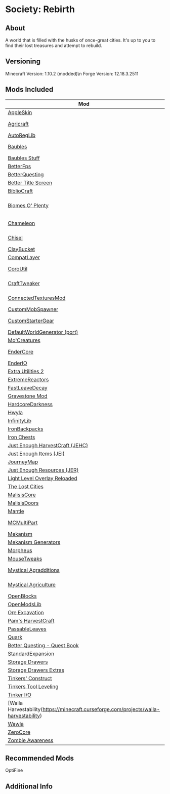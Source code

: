 # Society: Rebirth

## About
A world that is filled with the husks of once-great cities. It's up to you to find their lost treasures and attempt to rebuild.

## Versioning
Minecraft Version: 1.10.2 (modded)\n
Forge Version: 12.18.3.2511


## Mods Included
Mod | Version | Note
--- | ------- | -------
[AppleSkin](https://minecraft.curseforge.com/projects/appleskin) | 1.0.9 |
[Agricraft](https://minecraft.curseforge.com/projects/agricraft) | 2.0.0-0.11.0-a21 | 
[AutoRegLib](https://minecraft.curseforge.com/projects/autoreglib) | 1.0-2 | D (Quark)
[Baubles](https://minecraft.curseforge.com/projects/baubles) | 1.10.2-1.3.13 | D 
[Baubles Stuff](https://minecraft.curseforge.com/projects/baubles-stuff) | 3.0.2 | Requires Baubles
[BetterFps](https://minecraft.curseforge.com/projects/betterfps) | 1.4.5-1.10 | 
[BetterQuesting](https://minecraft.curseforge.com/projects/better-questing) | 2.3.234 |
[Better Title Screen](https://minecraft.curseforge.com/projects/better-title-screen) | 1.10.2-1.2e |
[BiblioCraft](https://minecraft.curseforge.com/projects/bibliocraft) | v2.2.5 |                   
[Biomes O' Plenty](https://minecraft.curseforge.com/projects/biomes-o-plenty) | 1.10.2-5.0.0.2290-universal.jar                         
[Chameleon](https://minecraft.curseforge.com/projects/chameleon) | 1.10.2-2.3.0 |                         
[Chisel](https://minecraft.curseforge.com/projects/chisel) | MC1.10.2-0.2.0.43 |
[ClayBucket](https://minecraft.curseforge.com/projects/clay-bucket) | 1.9.4-1.2 |
[CompatLayer](https://minecraft.curseforge.com/projects/compatlayer) | 1.10-0.3.1 |
[CoroUtil](https://minecraft.curseforge.com/projects/coroutil) | 1.10.2-1.1.18 | D (ZombieAwareness)
[CraftTweaker](https://minecraft.curseforge.com/projects/crafttweaker) | 1.10.2-3.0.26 |
[ConnectedTexturesMod](https://minecraft.curseforge.com/projects/ctm) | MC1.10.2-0.2.3.26 | D (Chisel)
[CustomMobSpawner](https://minecraft.curseforge.com/projects/custom-mob-spawner) | 3.10.1 |
[CustomStarterGear](https://minecraft.curseforge.com/projects/custom-starter-gear) | v1.0.0.7-universal |
[DefaultWorldGenerator (port)](https://minecraft.curseforge.com/projects/default-world-generator-port) | 1.9.4-0.4 |
[Mo'Creatures](https://minecraft.curseforge.com/projects/mo-creatures) | 10.0.6 |
[EnderCore](https://minecraft.curseforge.com/projects/endercore) | v0.4.1.66-beta | D (EnderIO)
[EnderIO](https://minecraft.curseforge.com/projects/ender-io) | v3.1.193 |
[Extra Utilities 2](https://minecraft.curseforge.com/projects/extra-utilities) | v1.7.6 |
[ExtremeReactors](https://minecraft.curseforge.com/projects/extreme-reactors) | v0.4.5.48 |
[FastLeaveDecay](https://minecraft.curseforge.com/projects/fast-leaf-decay) | v1.2.3 |
[Gravestone Mod](https://minecraft.curseforge.com/projects/gravestone-mod) | 1.5.13 |
[HardcoreDarkness](https://minecraft.curseforge.com/projects/hardcore-darkness) | v1.9 |
[Hwyla](https://minecraft.curseforge.com/projects/hwyla) | 1.8.17-B31 |
[InfinityLib](https://minecraft.curseforge.com/projects/infinitylib) | v0.11.0 | D (Agricraft)
[IronBackpacks](https://minecraft.curseforge.com/projects/iron-backpacks) | v2.2.33 |
[Iron Chests](https://minecraft.curseforge.com/projects/iron-chests) | v7.0.15.804 | 
[Just Enough HarvestCraft (JEHC)](https://minecraft.curseforge.com/projects/just-enough-harvestcraft) | v1.2.2 |
[Just Enough Items (JEI)](https://minecraft.curseforge.com/projects/jei) | v3.14.7.420 |
[JourneyMap](https://minecraft.curseforge.com/projects/journeymap) | v5.5.2 |
[Just Enough Resources (JER)](https://minecraft.curseforge.com/projects/just-enough-resources-jer) | v0.5.8.98 |
[Light Level Overlay Reloaded](https://minecraft.curseforge.com/projects/light-level-overlay-reloaded) | 1.1.1 |
[The Lost Cities](https://minecraft.curseforge.com/projects/the-lost-cities) | v1.0.2 |
[MalisisCore](https://minecraft.curseforge.com/projects/malisiscore) | v4.4.0 |
[MalisisDoors](https://minecraft.curseforge.com/projects/malisisdoors) | v5.2.0 |
[Mantle](https://minecraft.curseforge.com/projects/mantle) | v1.1.5 |
[MCMultiPart](https://minecraft.curseforge.com/projects/mcmultipart) | 1.4.0-universal |
[Mekanism](https://minecraft.curseforge.com/projects/mekanism) | v9.2.4.103 |
[Mekanism Generators](https://minecraft.curseforge.com/projects/mekanism-generators) | v9.2.4.103 | D (Mekanism)
[Morpheus](https://minecraft.curseforge.com/projects/morpheus) | v3.1.13 |
[MouseTweaks](https://minecraft.curseforge.com/projects/mouse-tweaks) | v2.8 |
[Mystical Agradditions](https://minecraft.curseforge.com/projects/mystical-agradditions) | v1.0.4 | Requires Mystical Agriculture
[Mystical Agriculture](https://minecraft.curseforge.com/projects/mystical-agriculture) | v1.5.10 | D  Requires Cucumber
[OpenBlocks](https://minecraft.curseforge.com/projects/openblocks) | v1.7.6 |
[OpenModsLib](https://minecraft.curseforge.com/projects/openmodslib) | v0.11.5 |
[Ore Excavation](https://minecraft.curseforge.com/projects/ore-excavation) | v1.2.114 |
[Pam's HarvestCraft](https://minecraft.curseforge.com/projects/pams-harvestcraft) | 1.10.2j |
[PassableLeaves](https://minecraft.curseforge.com/projects/passable-leaves) | v4.1.0.1 |
[Quark](https://minecraft.curseforge.com/projects/quark) | r1.1-70 | 
[Better Questing - Quest Book](https://minecraft.curseforge.com/projects/better-questing-quest-book) | v2.1.0 |
[StandardExpansion](https://minecraft.curseforge.com/projects/better-questing-standard-expansion) | v2.3.131 |
[Storage Drawers](https://minecraft.curseforge.com/projects/storage-drawers) | v3.7.10 |
[Storage Drawers Extras](https://minecraft.curseforge.com/projects/storage-drawers-extras) | v1.1.0 |
[Tinkers' Construct](https://minecraft.curseforge.com/projects/tinkers-construct) | v2.6.5 |
[Tinkers Tool Leveling](https://minecraft.curseforge.com/projects/tinkers-tool-leveling) | v1.0.1 | 
[Tinker I/O](https://minecraft.curseforge.com/projects/tinker-i-o) | v2.4.4b |
[Waila Harvestability(https://minecraft.curseforge.com/projects/waila-harvestability) | v1.1.10 |
[Wawla](https://minecraft.curseforge.com/projects/wawla-what-are-we-looking-at) | v2.3.2.215 |
[ZeroCore](https://minecraft.curseforge.com/projects/zerocore) | v0.1.2.0 |
[Zombie Awareness](https://minecraft.curseforge.com/projects/zombie-awareness) | v1.11.8 |

## Recommended Mods
OptiFine


## Additional Info
